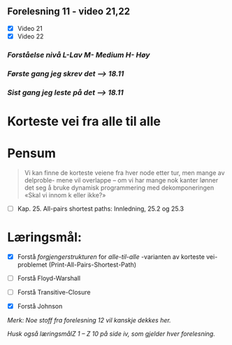 ## Forelesning 11 - video 21,22 

-   [x] Video 21
-   [x] Video 22

### _Forståelse nivå L-Lav M- Medium H- Høy_

### _Første gang jeg skrev det --> **18.11**_
### _Sist gang jeg leste på det --> **18.11**_

# **Korteste vei fra alle til alle**

# Pensum

>Vi kan finne de korteste veiene fra hver node etter tur, men mange av delproble-
mene vil overlappe – om vi har mange nok kanter lønner det seg å bruke dynamisk
programmering med dekomponeringen «Skal vi innom k eller ikke?»


- [ ] Kap. 25. All-pairs shortest paths: Innledning, 25.2 og 25.3

# **Læringsmål:**

- [x] Forstå _forgjengerstrukturen_ for _alle-til-alle_ -varianten av korteste vei-problemet
(Print-All-Pairs-Shortest-Path) 

- [ ] Forstå Floyd-Warshall

- [ ] Forstå Transitive-Closure

- [x] Forstå Johnson

*Merk: Noe stoff fra forelesning 12 vil kanskje dekkes her.*

_Husk også læringsmålZ 1 – Z 10 på side iv, som gjelder hver forelesning._

